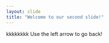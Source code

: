 ```yaml
---
layout: slide
title: "Welcome to our second slide!"
---
```

kkkkkkkk
Use the left arrow to go back!
